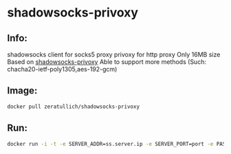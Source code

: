 # shadowsocks-privoxy

## Info:

shadowsocks client for socks5 proxy
privoxy for http proxy
Only 16MB size
Based on [shadowsocks-privoxy](https://github.com/bluebu/shadowsocks-privoxy)
Able to support more methods (Such: chacha20-ietf-poly1305,aes-192-gcm)

## Image:

~~~bash
docker pull zeratullich/shadowsocks-privoxy
~~~


## Run:

~~~bash
docker run -i -t -e SERVER_ADDR=ss.server.ip -e SERVER_PORT=port -e PASSWORD=123456 -e METHOD=chacha20-ietf-poly1305 zeratullich/shadowsocks-privoxy
~~~
